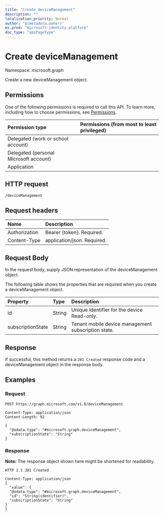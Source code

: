 ```yaml
---
title: "Create deviceManagement"
description: ""
localization_priority: Normal
author: "$(metadata.owner)"
ms.prod: "microsoft-identity-platform"
doc_type: "apiPageType"
---
```


# Create deviceManagement

Namespace: microsoft.graph

Create a new deviceManagement object.

## Permissions

One of the following permissions is required to call this API. To learn more, including how to choose permissions, see [Permissions](/graph/permissions-reference).

| Permission type                        | Permissions (from most to least privileged) |
| :------------------------------------- | :------------------------------------------ |
| Delegated (work or school account)     |                                             |
| Delegated (personal Microsoft account) |                                             |
| Application                            |                                             |

## HTTP request

<!-- {
  "blockType": "ignored"
}
-->

```http
/deviceManagement

```

## Request headers

| Name          | Description                 |
| :------------ | :-------------------------- |
| Authorization | Bearer {token}. Required.   |
| Content-Type  | application/json. Required. |

## Request Body

In the request body, supply JSON representation of the deviceManagement object.

<!-- Actions and Functions -->

<!-- CRUD Methods -->

The following table shows the properties that are required when you create a deviceManagement object.

| Property          | Type   | Description                                         |
| :---------------- | :----- | :-------------------------------------------------- |
| id                | String | Unique Identifier for the device Read-only.         |
| subscriptionState | String | Tenant mobile device management subscription state. |

## Response

If successful, this method returns a `201 Created` response code and a deviceManagement object in the response body.

## Examples

### Request

<!-- {
  "blockType": "request",
  "name": "create_devicemanagement"
}
-->

```http
POST https://graph.microsoft.com/v1.0/deviceManagement

Content-Type: application/json
Content-Length: 92

{
  "@odata.type": "#microsoft.graph.deviceManagement",
  "subscriptionState": "String"
}

```

### Response

**Note:** The response object shown here might be shortened for readability.

<!-- {
  "blockType": "response",
  "truncated": true,
  "@odata.type": "microsoft.management.services.api.deviceManagement"
}
-->

```http
HTTP 1.1 201 Created

Content-Type: application/json
{
  "value": {
  "@odata.type": "#microsoft.graph.deviceManagement",
  "id": "String(identifier)",
  "subscriptionState": "String"
}
}

```